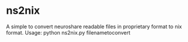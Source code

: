 # ns2nix
A simple to convert neuroshare readable files in proprietary format to nix format.
Usage:
python ns2nix.py filenametoconvert